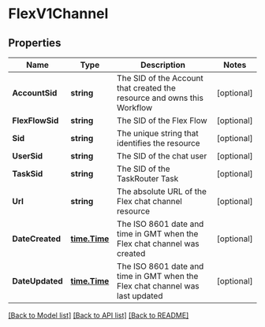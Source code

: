 # FlexV1Channel

## Properties

Name | Type | Description | Notes
------------ | ------------- | ------------- | -------------
**AccountSid** | **string** | The SID of the Account that created the resource and owns this Workflow |[optional] 
**FlexFlowSid** | **string** | The SID of the Flex Flow |[optional] 
**Sid** | **string** | The unique string that identifies the resource |[optional] 
**UserSid** | **string** | The SID of the chat user |[optional] 
**TaskSid** | **string** | The SID of the TaskRouter Task |[optional] 
**Url** | **string** | The absolute URL of the Flex chat channel resource |[optional] 
**DateCreated** | [**time.Time**](time.Time.md) | The ISO 8601 date and time in GMT when the Flex chat channel was created |[optional] 
**DateUpdated** | [**time.Time**](time.Time.md) | The ISO 8601 date and time in GMT when the Flex chat channel was last updated |[optional] 

[[Back to Model list]](../README.md#documentation-for-models) [[Back to API list]](../README.md#documentation-for-api-endpoints) [[Back to README]](../README.md)


